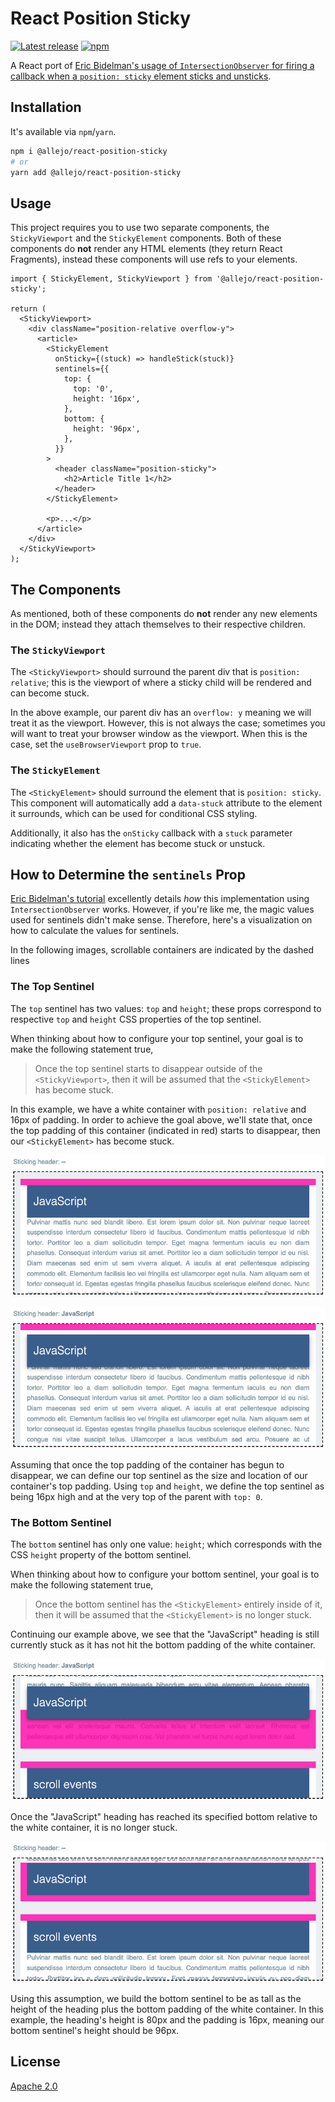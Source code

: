 # React Position Sticky

[![Latest release](https://img.shields.io/github/v/release/allejo/react-position-sticky?include_prereleases)](https://github.com/allejo/react-position-sticky/releases/latest)
[![npm](https://img.shields.io/npm/v/@allejo/react-position-sticky.svg)](https://www.npmjs.com/package/@allejo/react-position-sticky)

A React port of [Eric Bidelman's usage of `IntersectionObserver` for firing a callback when a `position: sticky` element sticks and unsticks](https://developers.google.com/web/updates/2017/09/sticky-headers).

## Installation

It's available via `npm`/`yarn`.

```bash
npm i @allejo/react-position-sticky
# or
yarn add @allejo/react-position-sticky
```

## Usage

This project requires you to use two separate components, the `StickyViewport` and the `StickyElement` components. Both of these components do **not** render any HTML elements (they return React Fragments), instead these components will use refs to your elements.

```tsx
import { StickyElement, StickyViewport } from '@allejo/react-position-sticky';

return (
  <StickyViewport>
    <div className="position-relative overflow-y">
      <article>
        <StickyElement
          onSticky={(stuck) => handleStick(stuck)}
          sentinels={{
            top: {
              top: '0',
              height: '16px',
            },
            bottom: {
              height: '96px',
            },
          }}
        >
          <header className="position-sticky">
            <h2>Article Title 1</h2>
          </header>
        </StickyElement>

        <p>...</p>
      </article>
    </div>
  </StickyViewport>
);
```

## The Components

As mentioned, both of these components do **not** render any new elements in the DOM; instead they attach themselves to their respective children.

### The `StickyViewport`

The `<StickyViewport>` should surround the parent div that is `position: relative`; this is the viewport of where a sticky child will be rendered and can become stuck.

In the above example, our parent div has an `overflow: y` meaning we will treat it as the viewport. However, this is not always the case; sometimes you will want to treat your browser window as the viewport. When this is the case, set the `useBrowserViewport` prop to `true`.

### The `StickyElement`

The `<StickyElement>` should surround the element that is `position: sticky`. This component will automatically add a `data-stuck` attribute to the element it surrounds, which can be used for conditional CSS styling.

Additionally, it also has the `onSticky` callback with a `stuck` parameter indicating whether the element has become stuck or unstuck.

## How to Determine the `sentinels` Prop

[Eric Bidelman's tutorial](https://developers.google.com/web/updates/2017/09/sticky-headers) excellently details _how_ this implementation using `IntersectionObserver` works. However, if you're like me, the magic values used for sentinels didn't make sense. Therefore, here's a visualization on how to calculate the values for sentinels.

In the following images, scrollable containers are indicated by the dashed lines

### The Top Sentinel

The `top` sentinel has two values: `top` and `height`; these props correspond to respective `top` and `height` CSS properties of the top sentinel.

When thinking about how to configure your top sentinel, your goal is to make the following statement true,

> Once the top sentinel starts to disappear outside of the `<StickyViewport>`, then it will be assumed that the `<StickyElement>` has become stuck.

In this example, we have a white container with `position: relative` and 16px of padding. In order to achieve the goal above, we'll state that, once the top padding of this container (indicated in red) starts to disappear, then our `<StickyElement>` has become stuck.

![](.github/assets/top-sentinel-not-stuck.jpg)

![](.github/assets/top-sentinel-stuck.jpg)

Assuming that once the top padding of the container has begun to disappear, we can define our top sentinel as the size and location of our container's top padding. Using `top` and `height`, we define the top sentinel as being 16px high and at the very top of the parent with `top: 0`.

### The Bottom Sentinel

The `bottom` sentinel has only one value: `height`; which corresponds with the CSS `height` property of the bottom sentinel.

When thinking about how to configure your bottom sentinel, your goal is to make the following statement true,

> Once the bottom sentinel has the `<StickyElement>` entirely inside of it, then it will be assumed that the `<StickyElement>` is no longer stuck.

Continuing our example above, we see that the "JavaScript" heading is still currently stuck as it has not hit the bottom padding of the white container.

![](.github/assets/bottom-sentinel-stuck.jpg)

Once the "JavaScript" heading has reached its specified bottom relative to the white container, it is no longer stuck.

![](.github/assets/bottom-sentinel-not-stuck.jpg)

Using this assumption, we build the bottom sentinel to be as tall as the height of the heading plus the bottom padding of the white container. In this example, the heading's height is 80px and the padding is 16px, meaning our bottom sentinel's height should be 96px.

## License

[Apache 2.0](./LICENSE)
